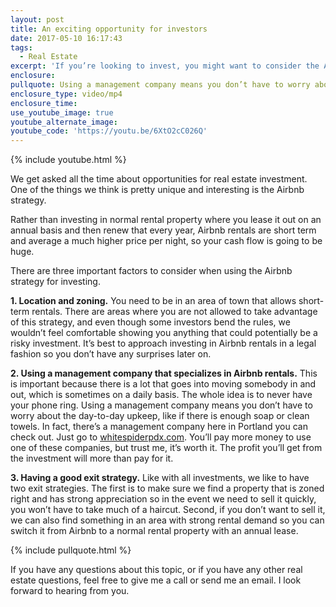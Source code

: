```yaml
---
layout: post
title: An exciting opportunity for investors
date: 2017-05-10 16:17:43
tags:
  - Real Estate
excerpt: 'If you’re looking to invest, you might want to consider the Airbnb strategy. I’ll go over the details today.'
enclosure:
pullquote: Using a management company means you don’t have to worry about the day-to-day upkeep.
enclosure_type: video/mp4
enclosure_time:
use_youtube_image: true
youtube_alternate_image:
youtube_code: 'https://youtu.be/6XtO2cC026Q'
---
```



{% include youtube.html %}

We get asked all the time about opportunities for real estate investment. One of the things we think is pretty unique and interesting is the Airbnb strategy.

Rather than investing in normal rental property where you lease it out on an annual basis and then renew that every year, Airbnb rentals are short term and average a much higher price per night, so your cash flow is going to be huge.

There are three important factors to consider when using the Airbnb strategy for investing.

**1. Location and zoning.** You need to be in an area of town that allows short-term rentals. There are areas where you are not allowed to take advantage of this strategy, and even though some investors bend the rules, we wouldn’t feel comfortable showing you anything that could potentially be a risky investment. It’s best to approach investing in Airbnb rentals in a legal fashion so you don’t have any surprises later on.

**2. Using a management company that specializes in Airbnb rentals.** This is important because there is a lot that goes into moving somebody in and out, which is sometimes on a daily basis. The whole idea is to never have your phone ring. Using a management company means you don’t have to worry about the day-to-day upkeep, like if there is enough soap or clean towels. In fact, there’s a management company here in Portland you can check out. Just go to [whitespiderpdx.com](whitespiderpdx.com). You’ll pay more money to use one of these companies, but trust me, it’s worth it. The profit you’ll get from the investment will more than pay for it.

**3. Having a good exit strategy.** Like with all investments, we like to have two exit strategies. The first is to make sure we find a property that is zoned right and has strong appreciation so in the event we need to sell it quickly, you won’t have to take much of a haircut. Second, if you don’t want to sell it, we can also find something in an area with strong rental demand so you can switch it from Airbnb to a normal rental property with an annual lease.

{% include pullquote.html %}

If you have any questions about this topic, or if you have any other real estate questions, feel free to give me a call or send me an email. I look forward to hearing from you.